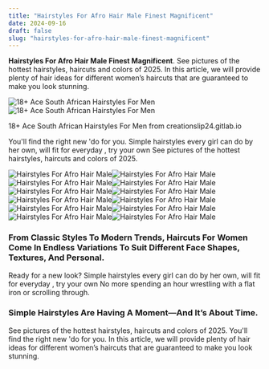 ```yaml
---
title: "Hairstyles For Afro Hair Male Finest Magnificent"
date: 2024-09-16
draft: false
slug: "hairstyles-for-afro-hair-male-finest-magnificent" 
---
```


**Hairstyles For Afro Hair Male Finest Magnificent**. See pictures of the hottest hairstyles, haircuts and colors of 2025. In this article, we will provide plenty of hair ideas for different women’s haircuts that are guaranteed to make you look stunning.

![18+ Ace South African Hairstyles For Men](https://i.pinimg.com/originals/64/9c/9a/649c9af93b493e2a4777de6121296ae5.jpg)![18+ Ace South African Hairstyles For Men](https://i.pinimg.com/originals/64/9c/9a/649c9af93b493e2a4777de6121296ae5.jpg)

18+ Ace South African Hairstyles For Men from creationslip24.gitlab.io

You'll find the right new 'do for you. Simple hairstyles every girl can do by her own, will fit for everyday , try your own See pictures of the hottest hairstyles, haircuts and colors of 2025.

![Hairstyles For Afro Hair Male ](https://haircutinspiration.com/wp-content/uploads/Coconut-Tree-Afro-Curls-750x920.jpg " 39 Afro Hairstyles Ideas for Men Haircut Inspiration")![Hairstyles For Afro Hair Male ](https://i.pinimg.com/originals/4d/31/ba/4d31bacfc83704394a999e15f13dd1a2.jpg " Ultimate Guide To Rocking An Afro Haircut For Men")![Hairstyles For Afro Hair Male ](https://i.pinimg.com/736x/73/ee/5b/73ee5b4e1f6aea04a81e7f28ea2b0189.jpg " Beard & Afro Excellence in 2023 Afro hairstyles men, Taper fade")![Hairstyles For Afro Hair Male ](https://haircutinspiration.com/wp-content/uploads/Afro-with-Undercut-750x968.jpg " 35 Iconic Haircuts for Black Men Haircut Inspiration")![Hairstyles For Afro Hair Male ](https://haircutinspiration.com/wp-content/uploads/Top-afro-e1536751623782-1080x1737.jpg " 39 Afro Hairstyles Ideas for Men Haircut Inspiration")![Hairstyles For Afro Hair Male ](https://i.pinimg.com/originals/64/9c/9a/649c9af93b493e2a4777de6121296ae5.jpg " 18+ Ace South African Hairstyles For Men")![Hairstyles For Afro Hair Male ](https://haircutinspiration.com/wp-content/uploads/Hardline-Design-on-Shapely-Afro.jpg " Top Afro Hairstyles for Men in 2021 (Visual Guide) Haircut Inspiration")![Hairstyles For Afro Hair Male ](https://i.pinimg.com/originals/3f/82/c0/3f82c07a405e77d423d16e8bd341cea9.jpg " Top afro hairstyles for men visual guide Artofit")![Hairstyles For Afro Hair Male ](https://www.menshairstylestoday.com/wp-content/uploads/2018/02/Best-Afro-Haircuts.jpg " 25 Best Afro Hairstyles For Men (2021 Guide)")![Hairstyles For Afro Hair Male ](https://i.pinimg.com/originals/2c/3b/e3/2c3be3185add4a500fae860b65b91dc2.jpg " Pin on Easy Braids for Men")![Hairstyles For Afro Hair Male ](https://haircutinspiration.com/wp-content/uploads/Faded-Line-Up-with-Dense-Top.jpg " Top Afro Hairstyles for Men in 2021 (Visual Guide) Haircut Inspiration")![Hairstyles For Afro Hair Male ](https://i.pinimg.com/originals/85/83/ab/8583ab6c3af86779b3c3c989b0d23ef3.jpg " 50 Afro Hairstyles for Men Men Hairstyles World Afro hairstyles men")

### From Classic Styles To Modern Trends, Haircuts For Women Come In Endless Variations To Suit Different Face Shapes, Textures, And Personal.

Ready for a new look? Simple hairstyles every girl can do by her own, will fit for everyday , try your own No more spending an hour wrestling with a flat iron or scrolling through.

### Simple Hairstyles Are Having A Moment—And It’s About Time.

See pictures of the hottest hairstyles, haircuts and colors of 2025. You'll find the right new 'do for you. In this article, we will provide plenty of hair ideas for different women’s haircuts that are guaranteed to make you look stunning.